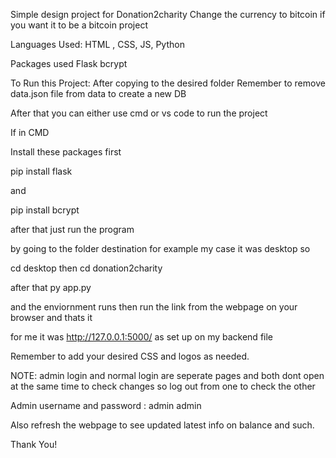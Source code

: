 Simple design project for Donation2charity
Change the currency to bitcoin if you want it to be a bitcoin project

Languages Used: HTML , CSS, JS, Python

Packages used 
Flask
bcrypt

To Run this Project:
After copying to the desired folder 
Remember to remove data.json file from data to create a new DB

After that you can either use cmd or vs code to run the project

If in CMD

Install these packages first

pip install flask

and 

pip install bcrypt

after that just run the program 

by going to the folder destination for example my case it was desktop so

cd desktop
then 
cd donation2charity

after that py app.py

and the enviornment runs then run the link from the webpage on your browser and thats it

for me it was http://127.0.0.1:5000/ as set up on my backend file

Remember to add your desired CSS and logos as needed.

NOTE: admin login and normal login are seperate pages and both dont open at the same time to check changes so log out from one to check the other

Admin username and password : admin admin

Also refresh the webpage to see updated latest info on balance and such.

Thank You!
